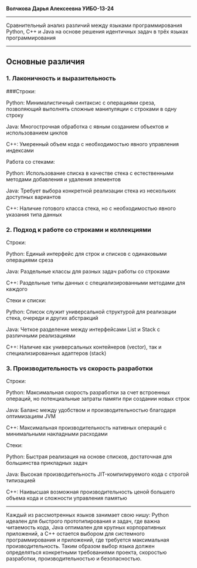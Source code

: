 __**Волчкова Дарья Алексеевна  УИБО-13-24**__
__________________________________________________________
Сравнительный анализ различий между языками программирования Python, C++ и Java на основе решения идентичных задач в трёх языках программирования
__________________________________________________________
##                                                           **Основные различия** 

### 1. Лаконичность и выразительность

###Строки:

Python: Минималистичный синтаксис с операциями среза, позволяющий выполнять сложные манипуляции с строками в одну строку

Java: Многострочная обработка с явным созданием объектов и использованием циклов

C++: Умеренный объем кода с необходимостью явного управления индексами

Работа со стеками:

Python: Использование списка в качестве стека с естественными методами добавления и удаления элементов

Java: Требует выбора конкретной реализации стека из нескольких доступных вариантов

C++: Наличие готового класса стека, но с необходимостью явного указания типа данных

### 2. Подход к работе со строками и коллекциями
Строки:

Python: Единый интерфейс для строк и списков с одинаковыми операциями среза

Java: Раздельные классы для разных задач работы со строками

C++: Раздельные типы данных с специализированными методами для каждого

Стеки и списки:

Python: Список служит универсальной структурой для реализации стека, очереди и других абстракций

Java: Четкое разделение между интерфейсами List и Stack с различными реализациями

C++: Наличие как универсальных контейнеров (vector), так и специализированных адаптеров (stack)

### 3. Производительность vs скорость разработки
Строки:

Python: Максимальная скорость разработки за счет встроенных операций, но потенциальные затраты памяти при создании новых строк

Java: Баланс между удобством и производительностью благодаря оптимизациям JVM

C++: Максимальная производительность нативных операций с минимальными накладными расходами

Стеки:

Python: Быстрая реализация на основе списков, достаточная для большинства прикладных задач

Java: Высокая производительность JIT-компилируемого кода с строгой типизацией

C++: Наивысшая возможная производительность ценой большего объема кода и сложности управления памятью



__________________________________________________________
Каждый из рассмотренных языков занимает свою нишу: Python идеален для быстрого прототипирования и задач, где важна читаемость кода, Java оптимален для крупных корпоративных приложений, а C++ остается выбором для системного программирования и приложений, где требуется максимальная производительность. Таким образом выбор языка должен определяться конкретными требованиями проекта, скоростью разработки, производительностью и безопасностью.

